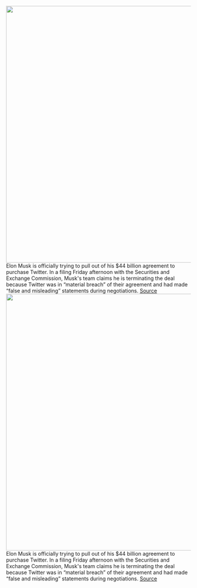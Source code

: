 <img src='https://cdn.vox-cdn.com/thumbor/whmbr1_aRhSWbW5fhTw0k-Tv3yY=/0x0:2040x1360/1200x800/filters:focal(857x517:1183x843)/cdn.vox-cdn.com/uploads/chorus_image/image/71070965/VRG_Illo_STK022_K_Radtke_Musk_Down_arrow.0.jpg' width='700px' /><br/>
Elon Musk is officially trying to pull out of his $44 billion agreement to purchase Twitter. In a filing Friday afternoon with the Securities and Exchange Commission, Musk's team claims he is terminating the deal because Twitter was in “material breach” of their agreement and had made “false and misleading” statements during negotiations.
<a href='https://www.theverge.com/2022/7/8/23200961/elon-musk-files-back-out-twitter-deal-breach-of-contract'> Source <a/><img src='https://cdn.vox-cdn.com/thumbor/whmbr1_aRhSWbW5fhTw0k-Tv3yY=/0x0:2040x1360/1200x800/filters:focal(857x517:1183x843)/cdn.vox-cdn.com/uploads/chorus_image/image/71070965/VRG_Illo_STK022_K_Radtke_Musk_Down_arrow.0.jpg' width='700px' /><br/>
Elon Musk is officially trying to pull out of his $44 billion agreement to purchase Twitter. In a filing Friday afternoon with the Securities and Exchange Commission, Musk's team claims he is terminating the deal because Twitter was in “material breach” of their agreement and had made “false and misleading” statements during negotiations.
<a href='https://www.theverge.com/2022/7/8/23200961/elon-musk-files-back-out-twitter-deal-breach-of-contract'> Source <a/>